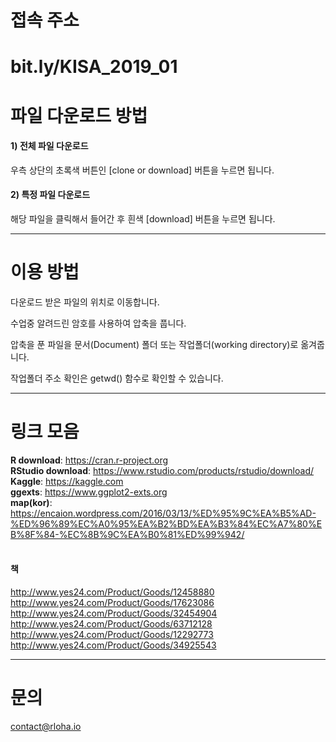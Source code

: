 # 접속 주소
# bit.ly/KISA_2019_01

# 파일 다운로드 방법

#### 1) 전체 파일 다운로드 
우측 상단의 초록색 버튼인 [clone or download] 버튼을 누르면 됩니다.

#### 2) 특정 파일 다운로드
해당 파일을 클릭해서 들어간 후 흰색 [download] 버튼을 누르면 됩니다.

---------
# 이용 방법

다운로드 받은 파일의 위치로 이동합니다.

수업중 알려드린 암호를 사용하여 압축을 풉니다.

압축을 푼 파일을 문서(Document) 폴더 또는 작업폴더(working directory)로 옮겨줍니다.

작업폴더 주소 확인은 getwd() 함수로 확인할 수 있습니다.
<br>

---------
# 링크 모음
<b>R download</b>: https://cran.r-project.org <br>
<b>RStudio download</b>: https://www.rstudio.com/products/rstudio/download/ <br>
<b>Kaggle</b>: https://kaggle.com <br>
<b>ggexts</b>: https://www.ggplot2-exts.org <br>
<b>map(kor)</b>: https://encaion.wordpress.com/2016/03/13/%ED%95%9C%EA%B5%AD-%ED%96%89%EC%A0%95%EA%B2%BD%EA%B3%84%EC%A7%80%EB%8F%84-%EC%8B%9C%EA%B0%81%ED%99%942/ <br>
<br>

#### 책
http://www.yes24.com/Product/Goods/12458880 <br>
http://www.yes24.com/Product/Goods/17623086 <br>
http://www.yes24.com/Product/Goods/32454904 <br>
http://www.yes24.com/Product/Goods/63712128 <br>
http://www.yes24.com/Product/Goods/12292773 <br>
http://www.yes24.com/Product/Goods/34925543 <br>

---------
# 문의
contact@rloha.io
